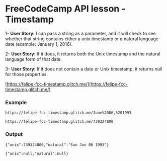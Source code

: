 FreeCodeCamp API lesson - Timestamp
==========================

1- <b>User Story:</b> I can pass a string as a parameter, and it will check to see whether that string contains either a unix timestamp or a natural language date (example: January 1, 2016).

2- <b>User Story:</b> If it does, it returns both the Unix timestamp and the natural language form of that date.

3- <b>User Story:</b> If it does not contain a date or Unix timestamp, it returns null for those properties.

[https://felipe-fcc-timestamp.glitch.me/](https://felipe-fcc-timestamp.glitch.me/)

<h3>Example</h3>

`https://felipe-fcc-timestamp.glitch.me/June%2006,%201993`

`https://felipe-fcc-timestamp.glitch.me/739324800`

<h3>Output</h3>

`{"unix":739324800,"natural":"Sun Jun 06 1993"}`

`{"unix":null,"natural":null}`
